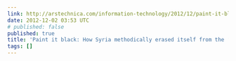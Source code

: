```yaml
---
link: http://arstechnica.com/information-technology/2012/12/paint-it-black-how-syria-methodically-erased-itself-from-the-net/
date: 2012-12-02 03:53 UTC
# published: false
published: true
title: 'Paint it black: How Syria methodically erased itself from the ‘Net | Ars Technica'
tags: []
---
```




